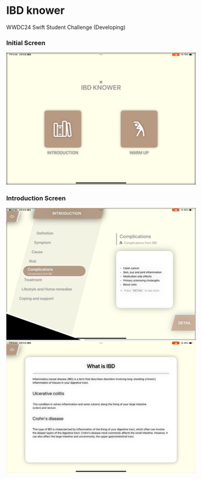 # IBD knower
WWDC24 Swift Student Challenge (Developing)

### Initial Screen

<div style="text-align:center;">
  <img src="initial screen.PNG" alt="Image" style="width:600px;">
</div>

### Introduction Screen

<div style="text-align:center;">
  <img src="demo1.jpg" alt="Image" style="width:600px;">
</div>

<div style="text-align:center;">
  <img src="demo2.PNG" alt="Image" style="width:600px;">
</div>
